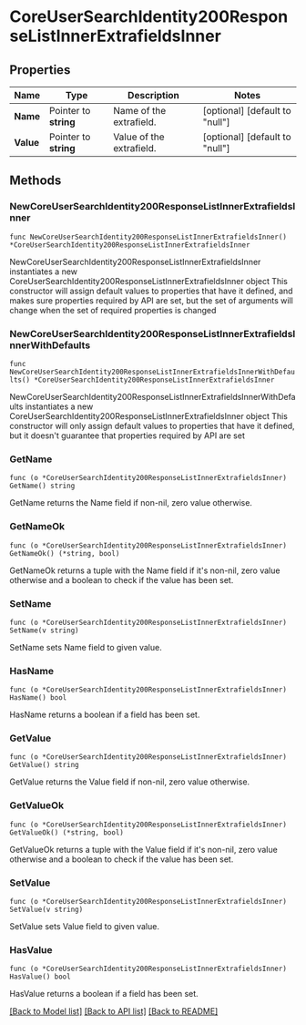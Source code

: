 # CoreUserSearchIdentity200ResponseListInnerExtrafieldsInner

## Properties

Name | Type | Description | Notes
------------ | ------------- | ------------- | -------------
**Name** | Pointer to **string** | Name of the extrafield. | [optional] [default to "null"]
**Value** | Pointer to **string** | Value of the extrafield. | [optional] [default to "null"]

## Methods

### NewCoreUserSearchIdentity200ResponseListInnerExtrafieldsInner

`func NewCoreUserSearchIdentity200ResponseListInnerExtrafieldsInner() *CoreUserSearchIdentity200ResponseListInnerExtrafieldsInner`

NewCoreUserSearchIdentity200ResponseListInnerExtrafieldsInner instantiates a new CoreUserSearchIdentity200ResponseListInnerExtrafieldsInner object
This constructor will assign default values to properties that have it defined,
and makes sure properties required by API are set, but the set of arguments
will change when the set of required properties is changed

### NewCoreUserSearchIdentity200ResponseListInnerExtrafieldsInnerWithDefaults

`func NewCoreUserSearchIdentity200ResponseListInnerExtrafieldsInnerWithDefaults() *CoreUserSearchIdentity200ResponseListInnerExtrafieldsInner`

NewCoreUserSearchIdentity200ResponseListInnerExtrafieldsInnerWithDefaults instantiates a new CoreUserSearchIdentity200ResponseListInnerExtrafieldsInner object
This constructor will only assign default values to properties that have it defined,
but it doesn't guarantee that properties required by API are set

### GetName

`func (o *CoreUserSearchIdentity200ResponseListInnerExtrafieldsInner) GetName() string`

GetName returns the Name field if non-nil, zero value otherwise.

### GetNameOk

`func (o *CoreUserSearchIdentity200ResponseListInnerExtrafieldsInner) GetNameOk() (*string, bool)`

GetNameOk returns a tuple with the Name field if it's non-nil, zero value otherwise
and a boolean to check if the value has been set.

### SetName

`func (o *CoreUserSearchIdentity200ResponseListInnerExtrafieldsInner) SetName(v string)`

SetName sets Name field to given value.

### HasName

`func (o *CoreUserSearchIdentity200ResponseListInnerExtrafieldsInner) HasName() bool`

HasName returns a boolean if a field has been set.

### GetValue

`func (o *CoreUserSearchIdentity200ResponseListInnerExtrafieldsInner) GetValue() string`

GetValue returns the Value field if non-nil, zero value otherwise.

### GetValueOk

`func (o *CoreUserSearchIdentity200ResponseListInnerExtrafieldsInner) GetValueOk() (*string, bool)`

GetValueOk returns a tuple with the Value field if it's non-nil, zero value otherwise
and a boolean to check if the value has been set.

### SetValue

`func (o *CoreUserSearchIdentity200ResponseListInnerExtrafieldsInner) SetValue(v string)`

SetValue sets Value field to given value.

### HasValue

`func (o *CoreUserSearchIdentity200ResponseListInnerExtrafieldsInner) HasValue() bool`

HasValue returns a boolean if a field has been set.


[[Back to Model list]](../README.md#documentation-for-models) [[Back to API list]](../README.md#documentation-for-api-endpoints) [[Back to README]](../README.md)


